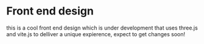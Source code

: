 # Front end design
 this is a cool front end design which is under development that uses three.js and vite.js to delliver a unique expierence, expect to get changes soon!
